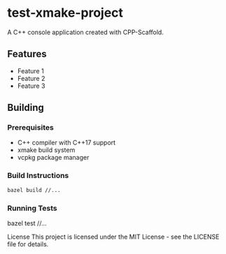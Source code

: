 # test-xmake-project
A C++ console application created with CPP-Scaffold.

## Features

- Feature 1
- Feature 2
- Feature 3

## Building

### Prerequisites

- C++ compiler with C++17 support
- xmake build system
- vcpkg package manager

### Build Instructions

```bash
bazel build //...
```
### Running Tests

bazel test //...


License
This project is licensed under the MIT License - see the LICENSE file for details.
